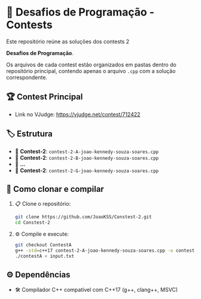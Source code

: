 # 🎯 Desafios de Programação - Contests

Este repositório reúne as soluções dos contests 2 

**Desafios de Programação**.

Os arquivos de cada contest estão organizados em pastas dentro do repositório principal, contendo apenas o arquivo `.cpp` com a solução correspondente.

## 🏆 Contest Principal

- Link no VJudge: https://vjudge.net/contest/712422 
## 🏷️ Estrutura

- 🔹 **Contest-2**: `contest-2-A-joao-kennedy-souza-soares.cpp`
- 🔹 **Contest-2**: `contest-2-B-joao-kennedy-souza-soares.cpp`
- 🔹 **...**
- 🔹 **Contest-2**: `contest-2-G-joao-kennedy-souza-soares.cpp`

## 🚀 Como clonar e compilar

1. 📋 Clone o repositório:
   ```bash
   git clone https://github.com/JoaoKSS/Constest-2.git
   cd Constest-2
   ```

2. ⚙️ Compile e execute:
   ```bash
   git checkout ContestA
   g++ -std=c++17 contest-2-A-joao-kennedy-souza-soares.cpp -o contestA
   ./contestA < input.txt
   ```

## ⚙️ Dependências

- 🛠️ Compilador C++ compatível com C++17 (g++, clang++, MSVC)
